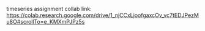 timeseries assignment
collab link: https://colab.research.google.com/drive/1_njCCxLjoofgaxcOv_vc7tEDJPezMu8O#scrollTo=e_KMXmPJPz5s
